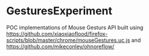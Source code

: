 # GesturesExperiment

POC implementations of Mouse Gesturs API built using https://github.com/xiaoxiaoflood/firefox-scripts/blob/master/chrome/mouseGestures.uc.js and https://github.com/mikeconley/ohnoreflow/
